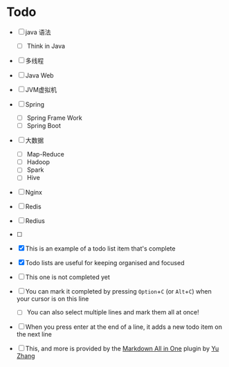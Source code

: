 # Todo

  
- [ ] java 语法
  - [ ] Think in Java
- [ ] 多线程
- [ ] Java Web
- [ ] JVM虚拟机
- [ ] Spring
  - [ ] Spring Frame Work
  - [ ] Spring Boot
- [ ] 大数据
  - [ ] Map-Reduce
  - [ ] Hadoop
  - [ ] Spark
  - [ ] Hive
- [ ]  Nginx
- [ ]  Redis
- [ ]  Redius
- [ ]  

- [x] This is an example of a todo list item that's complete
- [x] Todo lists are useful for keeping organised and focused
- [ ] This one is not completed yet
- [ ] You can mark it completed by pressing `Option`+`C` (or `Alt`+`C`) when your cursor is on this line
  - [ ] You can also select multiple lines and mark them all at once!
- [ ] When you press enter at the end of a line, it adds a new todo item on the next line
- [ ] This, and more is provided by the [Markdown All in One](https://marketplace.visualstudio.com/items?itemName=yzhang.markdown-all-in-one) plugin by [Yu Zhang](https://github.com/yzhang-gh)
